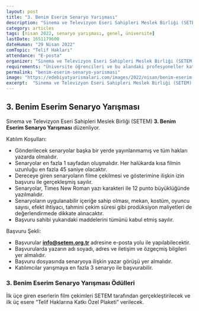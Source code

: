 ```yaml
---
layout: post
title: "3. Benim Eserim Senaryo Yarışması"
description: "Sinema ve Televizyon Eseri Sahipleri Meslek Birliği (SETEM) '3. Benim Eserim Senaryo Yarışması' düzenliyor."
category: articles
tags: [nisan 2022, senaryo yarışması, genel, üniversite]
lastDate: 1651179600
dateHuman: "29 Nisan 2022"
comTopic: "Telif Hakları"
attendance: "E-posta"
organizer: "Sinema ve Televizyon Eseri Sahipleri Meslek Birliği (SETEM)"
requirements: "Üniversite öğrencileri ve bu alandaki profesyoneller katılabilir."
permalink: "benim-eserim-senaryo-yarismasi"
image: "https://edebiyatyarismalari.com/images/2022/nisan/benim-eserim-senaryo-yarismasi.jpg"
excerpt:  "Sinema ve Televizyon Eseri Sahipleri Meslek Birliği (SETEM) <strong> 3. Benim Eserim Senaryo Yarışması </strong> düzenliyor."
---
```


## 3. Benim Eserim Senaryo Yarışması
Sinema ve Televizyon Eseri Sahipleri Meslek Birliği (SETEM) **3. Benim Eserim Senaryo Yarışması** düzenliyor.

Katılım Koşulları:
- Gönderilecek senaryolar başka bir yerde yayınlanmamış ve tüm hakları yazarda olmalıdır.
- Senaryolar en fazla 1 sayfadan oluşmalıdır. Her halükarda kısa filmin uzunluğu en fazla 45 saniye olacaktır.
- Dereceye giren senaryoların filme çekilmesi ve gösterimine ilişkin izin başvuru ile gerçekleşmiş sayılır.
- Senaryolar, Times New Roman yazı karakteri ile 12 punto büyüklüğünde yazılmalıdır.
- Senaryoların uygulanabilir içeriğe sahip olması, mekan, kostüm, oyuncu sayısı, efekt ihtiyacı, tahmini çekim süresi gibi prodüksiyon maliyetleri de değerlendirmede dikkate alınacaktır.
- Başvuru sahibi yukarıdaki maddelerini tümünü kabul etmiş sayılır.

Başvuru Şekli:
- Başvurular **info@setem.org.tr** adresine e-posta yolu ile yapılabilecektir.
- Başvurularda yazarın adı soyadı, adres ve iletişim ve özgeçmiş bilgileri yer almalıdır.
- Başvuru dosyasında senaryoya ilişkin yazar görüşü yer almalıdır.
- Katılımcılar yarışmaya en fazla 3 senaryo ile başvurabilir.

### 3. Benim Eserim Senaryo Yarışması Ödülleri
 İlk üçe giren eserlerin film çekimleri SETEM tarafından gerçekleştirilecek ve ilk üç esere “Telif Haklarına Katkı Özel Plaketi” verilecek.
